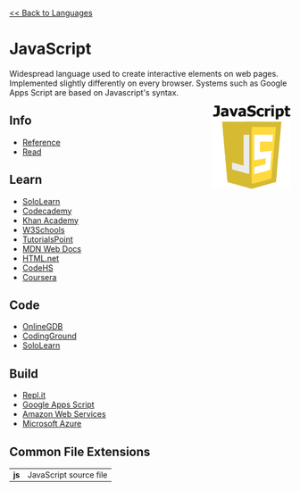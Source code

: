 <style>
img {
    height: 150px;
    float: right;
    position: sticky;
    top: 50px;
}
td.extension {
    font-weight: bold;
}
</style>

<a href=".">&lt;&lt; Back to Languages</a>

# JavaScript
Widespread language used to create interactive elements on web pages.  Implemented slightly differently on every browser.  Systems such as Google Apps Script are based on Javascript's syntax.

<img src="logos/JavaScript.png" />

## Info
- [Reference](https://developer.mozilla.org/en-US/docs/Web/JavaScript/Reference)
- [Read](https://en.wikipedia.org/wiki/JavaScript)

## Learn
- [SoloLearn](https://www.sololearn.com/Course/JavaScript/)
- [Codecademy](https://www.codecademy.com/learn/introduction-to-javascript)
- [Khan Academy](https://www.khanacademy.org/computing/computer-programming/programming)
- [W3Schools](https://www.w3schools.com/js/default.asp)
- [TutorialsPoint](https://www.tutorialspoint.com/javascript/index.htm)
- [MDN Web Docs](https://developer.mozilla.org/en-US/docs/Web/JavaScript)
- [HTML.net](http://html.net/tutorials/javascript/)
- [CodeHS](https://codehs.com/info/curriculum/introjs)
- [Coursera](https://www.coursera.org/specializations/web-design)

## Code
- [OnlineGDB](https://www.onlinegdb.com/online_html_compiler)
- [CodingGround](https://www.tutorialspoint.com/online_javascript_editor.php)
- [SoloLearn](https://code.sololearn.com/#html)

## Build
- [Repl.it](https://repl.it/languages/html)
- [Google Apps Script](https://script.google.com)
- [Amazon Web Services](https://aws.amazon.com/developer/language/javascript/)
- [Microsoft Azure](https://docs.microsoft.com/azure/javascript/)

## Common File Extensions
<table>
    <tr>
        <td class="extension">js</td>
        <td>JavaScript source file</td>
    </tr>
</table>